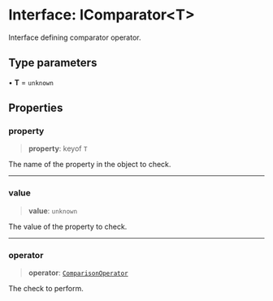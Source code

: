 # Interface: IComparator\<T\>

Interface defining comparator operator.

## Type parameters

• **T** = `unknown`

## Properties

### property

> **property**: keyof `T`

The name of the property in the object to check.

***

### value

> **value**: `unknown`

The value of the property to check.

***

### operator

> **operator**: [`ComparisonOperator`](../enumerations/ComparisonOperator.md)

The check to perform.
